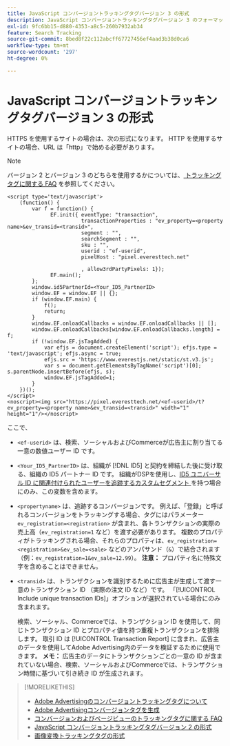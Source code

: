 ```yaml
---
title: JavaScript コンバージョントラッキングタグバージョン 3 の形式
description: JavaScript コンバージョントラッキングタグバージョン 3 のフォーマットを参照します。
exl-id: 9fc6bb15-d880-4353-a8c5-260b7932ab34
feature: Search Tracking
source-git-commit: 8bed8f22c112abcff67727456ef4aad3b38d0ca6
workflow-type: tm+mt
source-wordcount: '297'
ht-degree: 0%

---
```


# JavaScript コンバージョントラッキングタグバージョン 3 の形式

HTTPS を使用するサイトの場合は、次の形式になります。 HTTP を使用するサイトの場合、URL は「http」で始める必要があります。

>[!NOTE]
>
>バージョン 2 とバージョン 3 のどちらを使用するかについては、[ トラッキングタグに関する FAQ](/help/search-social-commerce/tracking/faqs-conversion-page-view-tracking-tags.md) を参照してください。

```
<script type='text/javascript'>
    (function() {
        var f = function() {
              EF.init({ eventType: "transaction",
                        transactionProperties : "ev_property=<property name>&ev_transid=<transid>",
                        segment : "",
                        searchSegment : "",
                        sku : "",
                        userid : "ef-userid",
                        pixelHost : "pixel.everesttech.net"
                        
                        , allow3rdPartyPixels: 1});
              EF.main();
        };
        window.id5PartnerId=<Your_ID5_PartnerID>
        window.EF = window.EF || {};
        if (window.EF.main) {
            f();
            return;
        }
        window.EF.onloadCallbacks = window.EF.onloadCallbacks || [];
        window.EF.onloadCallbacks[window.EF.onloadCallbacks.length] = f;
        if (!window.EF.jsTagAdded) {
            var efjs = document.createElement('script'); efjs.type = 'text/javascript'; efjs.async = true;
            efjs.src = 'https://www.everestjs.net/static/st.v3.js';
            var s = document.getElementsByTagName('script')[0]; s.parentNode.insertBefore(efjs, s);
            window.EF.jsTagAdded=1;
        }
    })();
</script>
<noscript><img src="https://pixel.everesttech.net/<ef-userid>/t?ev_property=<property name>&ev_transid=<transid>" width="1" height="1"/></noscript>
```

ここで、

* `<ef-userid>` は、検索、ソーシャルおよびCommerceが広告主に割り当てる一意の数値ユーザー ID です。

* `<Your_ID5_PartnerID>` は、組織が [!DNL ID5] と契約を締結した後に受け取る、組織の ID5 パートナー ID です。 組織がDSPを使用し、[ID5 ユニバーサル ID に関連付けられたユーザーを追跡するカスタムセグメント ](/help/dsp/audiences/universal-ids.md) を持つ場合にのみ、この変数を含めます。

* `<propertyname>` は、追跡するコンバージョンです。 例えば、「登録」と呼ばれるコンバージョンをトラッキングする場合、タグにはパラメーター `ev_registration=<registration>` が含まれ、各トランザクションの実際の売上高（`ev_registration=1` など）を渡す必要があります。 複数のプロパティがトラッキングされる場合、それらのプロパティは、`ev_registration=<registration>&ev_sale=<sale>` などのアンパサンド（`&`）で結合されます（例：`ev_registration=1&ev_sale=12.99`）。 **注意：** プロパティ名に特殊文字を含めることはできません。

* `<transid>` は、トランザクションを識別するために広告主が生成して渡す一意のトランザクション ID （実際の注文 ID など）です。 「[!UICONTROL Include unique transaction IDs]」オプションが選択されている場合にのみ含まれます。

  検索、ソーシャル、Commerceでは、トランザクション ID を使用して、同じトランザクション ID とプロパティ値を持つ重複トランザクションを排除します。 取引 ID は [!UICONTROL Transaction Report] に含まれ、広告主のデータを使用してAdobe Advertising内のデータを検証するために使用できます。 **メモ：** 広告主のデータにトランザクションごとの一意の ID が含まれていない場合、検索、ソーシャルおよびCommerceでは、トランザクション時間に基づいて引き続き ID が生成されます。

<!-- add more links -->

>[!MORELIKETHIS]
>
>* [Adobe Advertisingのコンバージョントラッキングタグについて ](/help/search-social-commerce/tracking/conversion-tracking-advertising.md)
>* [Adobe Advertisingコンバージョンタグを生成 ](/help/search-social-commerce/tools/conversion-tag-generate.md)
>* [ コンバージョンおよびページビューのトラッキングタグに関する FAQ](/help/search-social-commerce/tracking/faqs-conversion-page-view-tracking-tags.md)
>* [JavaScript コンバージョントラッキングタグバージョン 2 の形式 ](format-conversion-tag-jsv2.md)
>* [ 画像変換トラッキングタグの形式 ](format-conversion-tag-image.md)
